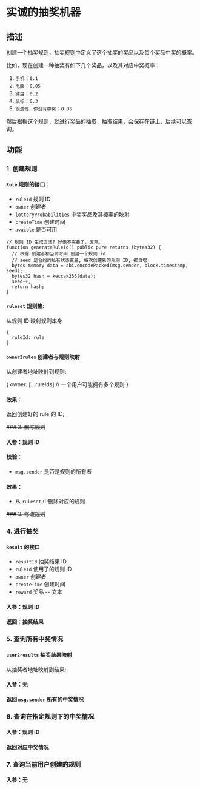 # 实诚的抽奖机器

## 描述

创建一个抽奖规则，抽奖规则中定义了这个抽奖的奖品以及每个奖品中奖的概率。

比如，现在创建一种抽奖有如下几个奖品，以及其对应中奖概率：

1. `手机`：`0.1`
2. `电脑`：`0.05`
3. `键盘`：`0.2`
4. `鼠标`：`0.3`
5. `很遗憾，你没有中奖`：`0.35`

然后根据这个规则，就进行奖品的抽取，抽取结果，会保存在链上，后续可以查询。

## 功能

### 1. 创建规则

#### `Rule` 规则的接口：

- `ruleId` 规则 ID
- `owner` 创建者
- `lotteryProbabilities` 中奖奖品及其概率的映射
- `createTime` 创建时间
- `avaible` 是否可用

```solidity
// 规则 ID 生成方法? 好像不需要了，废弃。
function generateRuleId() public pure returns (bytes32) {
  // 根据 创建者和当前时间 创建一个规则 id
  // seed 是合约的私有状态变量, 每次创建新的规则 ID, 都自增
  bytes memory data = abi.encodePacked(msg.sender, block.timestamp, seed);
  bytes32 hash = keccak256(data);
  seed++;
  return hash;
} 

```

#### `ruleset` 规则集:

从规则 ID 映射规则本身

```
{
  ruleId: rule
}
```

#### `owner2rules` 创建者与规则映射

从创建者地址映射到规则:

{
  owner: [...ruleIds] // 一个用户可能拥有多个规则
}

#### 效果：

返回创建好的 rule 的 ID;


~~### 2. 删除规则~~

#### 入参：规则 ID

#### 校验：

- `msg.sender` 是否是规则的所有者

#### 效果：

- 从 `ruleset` 中删除对应的规则

~~### 3. 修改规则~~

### 4. 进行抽奖

#### `Result` 的接口 

- `resultId` 抽奖结果 ID
- `ruleId` 使用了的规则 ID
- `owner` 创建者
- `createTime` 创建时间
- `reward` 奖品 -- 文本

#### 入参：规则 ID

#### 返回：抽奖结果

### 5. 查询所有中奖情况

#### `user2results` 抽奖结果映射

从抽奖者地址映射到结果:

#### 入参：无

#### 返回 `msg.sender` 所有的中奖情况

### 6. 查询在指定规则下的中奖情况

#### 入参：规则 ID

#### 返回对应中奖情况

### 7. 查询当前用户创建的规则

#### 入参：无